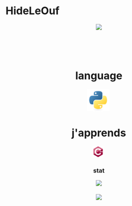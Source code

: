 # HideLeOuf


<p align="center">
  <img src="https://discord.c99.nl/widget/theme-4/850452394559143957.png">
</p><br/><br/><br/>

<h1 align="center">language</h1>

<p align="center"> 
  <code><img height="60" src="https://raw.githubusercontent.com/devicons/devicon/master/icons/python/python-original.svg"></code>&nbsp;
</p>

<h1 align="center">j'apprends</h1>
<p align="center">
    <code><img height="30" src="https://github.com/devicons/devicon/blob/master/icons/cplusplus/cplusplus-original.svg"></code>&nbsp;
</p>


<div align="center">
    <h3> stat</h3>
    <img src="https://github-readme-stats.vercel.app/api?username=hide-wow&show_icons=true&theme=dark&count_private=true" /><br /><br />
    <img align="center" src="https://github-readme-stats.vercel.app/api/top-langs/?username=hide-wow&layout=compact&theme=dark&count_private=true" /><br />
</div>
